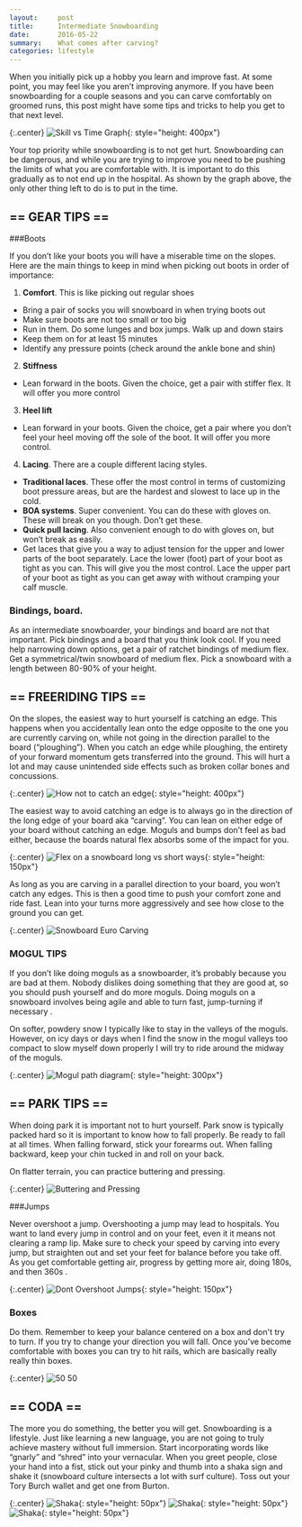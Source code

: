 ```yaml
---
layout:     post
title:      Intermediate Snowboarding
date:       2016-05-22
summary:    What comes after carving?
categories: lifestyle
---
```



When you initially pick up a hobby you learn and improve fast. At some point, you may feel like you aren’t improving anymore. If you have been snowboarding for a couple seasons and you can carve comfortably on groomed runs, this post might have some tips and tricks to help you get to that next level.


{:.center}
![Skill vs Time Graph](/images/2016-05-22-intermediate-snowboarding/snowboarding_plateau.jpg){: style="height: 400px"}

Your top priority while snowboarding is to not get hurt. Snowboarding can be dangerous, and while you are trying to improve you need to be pushing the limits of what you are comfortable with. It is important to do this gradually as to not end up in the hospital. As shown by the graph above, the only other thing left to do is to put in the time.


## == GEAR TIPS ==

###Boots

If you don’t like your boots you will have a miserable time on the slopes. Here are the main things to keep in mind when picking out boots in order of importance:

1. __Comfort__. This is like picking out regular shoes
  - Bring a pair of socks you will snowboard in when trying boots out
  - Make sure boots are not too small or too big
  - Run in them. Do some lunges and box jumps. Walk up and down stairs
  - Keep them on for at least 15 minutes
  - Identify any pressure points (check around the ankle bone and shin)
2. __Stiffness__
  - Lean forward in the boots. Given the choice, get a pair with stiffer flex. It will offer you more control
3. __Heel lift__
  - Lean forward in your boots. Given the choice, get a pair where you don’t feel your heel moving off the sole of the boot. It will offer you more control.
4. __Lacing__. There are a couple different lacing styles.
  - __Traditional laces__. These offer the most control in terms of customizing boot pressure areas, but are the hardest and slowest to lace up in the cold.
  - __BOA systems__. Super convenient. You can do these with gloves on. These will break on you though. Don’t get these.
  - __Quick pull lacing__. Also convenient enough to do with gloves on, but won’t break as easily.
  - Get laces that give you a way to adjust tension for the upper and lower parts of the boot separately. Lace the lower (foot) part of your boot as tight as you can. This will give you the most control. Lace the upper part of your boot as tight as you can get away with without cramping your calf muscle.

### Bindings, board.

As an intermediate snowboarder, your bindings and board are not that important. Pick bindings and a board that you think look cool. If you need help narrowing down options, get a pair of ratchet bindings of medium flex. Get a symmetrical/twin snowboard of medium flex. Pick a snowboard with a length between 80-90% of your height.



## == FREERIDING TIPS ==

On the slopes, the easiest way to hurt yourself is catching an edge. This happens when you accidentally lean onto the edge opposite to the one you are currently carving on, while not going in the direction parallel to the board (“ploughing”). When you catch an edge while ploughing, the entirety of your forward momentum gets transferred into the ground. This will hurt a lot and may cause unintended side effects such as broken collar bones and concussions.

{:.center}
![How not to catch an edge](/images/2016-05-22-intermediate-snowboarding/snowboard_catching_edge.jpg){: style="height: 400px"}


The easiest way to avoid catching an edge is to always go in the direction of the long edge of your board aka “carving”. You can lean on either edge of your board without catching an edge. Moguls and bumps don’t feel as bad either, because the boards natural flex absorbs some of the impact for you.


{:.center}
![Flex on a snowboard long vs short ways](/images/2016-05-22-intermediate-snowboarding/snowboard_flex_diagram.jpg){: style="height: 150px"}


As long as you are carving in a parallel direction to your board, you won’t catch any edges. This is then a good time to push your comfort zone and ride fast. Lean into your turns more aggressively and see how close to the ground you can get.

{:.center}
![Snowboard Euro Carving](/images/2016-05-22-intermediate-snowboarding/euro_carving.gif)


### MOGUL TIPS

If you don’t like doing moguls as a snowboarder, it’s probably because you are bad at them. Nobody dislikes doing something that they are good at, so you should push yourself and do more moguls. Doing moguls on a snowboard involves being agile and able to turn fast, jump-turning if necessary .

On softer, powdery snow I typically like to stay in the valleys of the moguls. However, on icy days or days when I find the snow in the mogul valleys too compact to slow myself down properly I will try to ride around the midway of the moguls.

{:.center}
![Mogul path diagram](/images/2016-05-22-intermediate-snowboarding/snowboarding_moguls.jpg){: style="height: 300px"}




## == PARK TIPS ==

When doing park it is important not to hurt yourself. Park snow is typically packed hard so it is important to know how to fall properly. Be ready to fall at all times. When falling forward, stick your forearms out. When falling backward, keep your chin tucked in and roll on your back.

On flatter terrain, you can  practice buttering and pressing.

{:.center}
![Buttering and Pressing](/images/2016-05-22-intermediate-snowboarding/buttering_pressing.gif)




###Jumps

Never overshoot a jump. Overshooting a jump may lead to hospitals. You want to land every jump in control and on your feet, even it it means not clearing a ramp lip. Make sure to check your speed by carving into every jump, but straighten out and set your feet for balance before you take off. As you get comfortable getting air, progress by getting more air, doing 180s, and then 360s .


{:.center}
![Dont Overshoot Jumps](/images/2016-05-22-intermediate-snowboarding/dont_overshoot_jumps.jpg){: style="height: 150px"}

### Boxes

Do them. Remember to keep your balance centered on a box and don't try to turn. If you try to change your direction you will fall. Once you’ve become comfortable with boxes you can try to hit rails, which are basically really really thin boxes.

{:.center}
![50 50](/images/2016-05-22-intermediate-snowboarding/50_50.gif)




## == CODA ==

The more you do something, the better you will get. Snowboarding is a lifestyle. Just like learning a new language, you are not going to truly achieve mastery without full immersion. Start incorporating words like “gnarly” and “shred” into your vernacular. When you greet people, close your hand into a fist, stick out your pinky and thumb into a shaka sign and shake it (snowboard culture intersects a lot with surf culture). Toss out your Tory Burch wallet and get one from Burton.

{:.center}
![Shaka](/images/2016-05-22-intermediate-snowboarding/shaka.png){: style="height: 50px"}
![Shaka](/images/2016-05-22-intermediate-snowboarding/shaka.png){: style="height: 50px"}
![Shaka](/images/2016-05-22-intermediate-snowboarding/shaka.png){: style="height: 50px"}